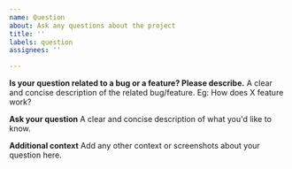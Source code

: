 ```yaml
---
name: Question
about: Ask any questions about the project
title: ''
labels: question
assignees: ''

---
```


**Is your question related to a bug or a feature? Please describe.**
A clear and concise description of the related bug/feature. Eg: How does X feature work?

**Ask your question**
A clear and concise description of what you'd like to know.

**Additional context**
Add any other context or screenshots about your question here.
